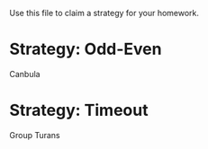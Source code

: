 Use this file to claim a strategy for your homework.

# Strategy: Odd-Even
Canbula

# Strategy: Timeout
Group Turans 

